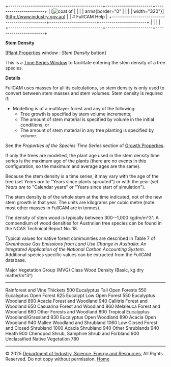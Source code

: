 +----------------------------------------------+-----------------------+-----------------------+
| [![coat of                                   |                       | [](index.htm)         |
| arms](imgs/DISER-inline_Mono.png){border="0" |                       |                       |
| width="320"}](http://www.industry.gov.au)    |                       | # FullCAM Help        |
+----------------------------------------------+-----------------------+-----------------------+
|                                              |                       |                       |
+----------------------------------------------+-----------------------+-----------------------+

**Stem Density**

\[[Plant Properties](43_Plant%20Properties.htm) window : *Stem Density*
button\]

This is a [Time Series Window](135_time-series%20window.htm) to
facilitate entering the stem density of a tree species.

**Details**

FullCAM uses masses for all its calculations, so stem density is only
used to convert between stem masses and stem volumes. Stem density is
required if:

- Modelling is of a multilayer forest and any of the following:
  - Tree growth is specified by stem volume increments;
  - The amount of stem material is specified by volume in the initial
    conditions; or
  - The amount of stem material in any tree planting is specified by
    volume.

See the *Properties of the Species Time Series* section of [Growth
Properties](42_Growth%20Properties.htm).

If only the trees are modelled, the plant age used in the stem density
time series is the maximum age of the plants (there are no events in
this configuration, so the maximum and average ages are the same).

Because the stem density is a time series, it may vary with the age of
the tree (set *Years are* to "Years since plants sprouted") or with the
year (set *Years are* to "Calendar years" or "Years since start of
simulation").

The stem density is of the whole stem at the time indicated, not of the
new stem growth in that year. The units are kilograms per cubic metre
(note: most other masses in FullCAM are in tonnes).

The density of stem wood is typically between 300--1,000 kgdm/m^3^. A
compendium of wood densities for Australian tree species can be found in
the NCAS Technical Report No. 18.

Typical values for native forest communities are described in Table 7 of
*Greenhouse Gas Emissions from Land Use Change in Australia: An
Integrated Application of the National Carbon Accounting System*.
Additional species specific values can be extracted from the FullCAM
database.

  Major Vegetation Group (MVG) Class            Wood Density (Basic, kg dry matter/m^3^)
  --------------------------------------------- ------------------------------------------
  Rainforest and Vine Thickets                  500
  Eucalyptus Tall Open Forests                  550
  Eucalyptus Open Forest                        625
  Eucalypt Low Open Forest                      550
  Eucalyptus Woodland                           890
  Acacia Forest and Woodland                    940
  Callitris Forest and Woodland                 650
  Casuarina Forest and Woodland                 860
  Melaleuca Forest and Woodland                 660
  Other Forests and Woodland                    800
  Tropical Eucalyptus Woodland/Grassland        830
  Eucalyptus Open Woodland                      890
  Acacia Open Woodland                          940
  Mallee Woodland and Shrubland                 1060
  Low Closed Forest and Closed Shrubland        1000
  Acacia Shrubland                              940
  Other Shrublands                              940
  Heath                                         900
  Chenopod Shrub, Samphire Shrub and Forbland   900
  Unclassified Native Vegetation                780

------------------------------------------------------------------------

© 2025 [Department of Industry, Science, Energy and
Resources](http://www.industry.gov.au "Department of Industry, Science, Energy and Resources"),
All Rights Reserved. Do not copy without permission.
[Home](index.htm "help index")
